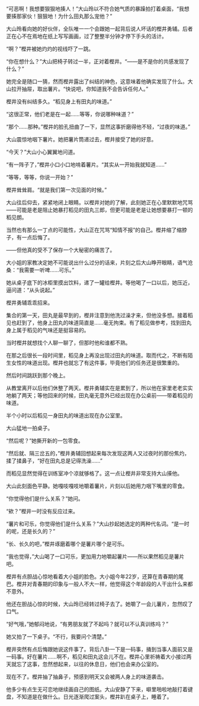 “可恶啊！我想要狠狠地揍人！”大山玲以不符合她气质的暴躁拍打着桌面，“我想要揍那家伙！狠狠地！为什么田丸那么宠他？”

大山玲看向她的好伙伴，全队唯一一个会跟她一起背后说人坏话的樫井勇辅。后者正在心不在焉地在纸上写写画画，过了整整半分钟才停下手头的活计。

“啊？”樫井被她灼灼的视线吓了一跳。

“你在想什么？”大山把椅子转过一半，正对着樫井。“——是不是你的共感发现了什么？”

她完全是随口一猜，然而樫井露出了纠结的神色，这意味着他确实发现了什么。大山拉开抽屉，取出薯片。“快说吧，你知道我不会告诉任何人。”

樫井没有纠结多久。“稻见身上有田丸的味道。”

“这很正常，他们老是在一起……等等，你说哪种味道？”

“那个……那种。”樫井的脸孔扭曲了一下，显然这事折磨得他不轻，“过夜的味道。”

大山震惊地咽下薯片。她把薯片筒递过去，樫井接受了她的好意。

“今天？”大山小心翼翼地问道。

“有一阵子了，”樫井小口小口地啃着薯片。“其实从一开始我就知道……”

“等等，等等，你说一开始？”

樫井耸耸肩。“就是我们第一次见面的时候。”

大山往后仰去，紧紧地闭上眼睛。以樫井对她的了解，此刻她正在心里默默地咒骂——可能是老是阻止她暴打稻见的田丸三郎，但更可能是老是让她想要暴打一顿的稻见朗。

当然也有那么一丁点的可能性，大山正在咒骂“知情不报”的自己。樫井缩了缩脖子，有一点后悔了。

——但他真的受不了保存一个大秘密的痛苦了。

大小姐的家教决定她不可能说出什么过分的话来，片刻之后大山睁开眼睛，语气沧桑：“我需要一听啤……可乐。”

她从桌子底下的冰柜里摸出饮料，递了一罐给樫井。等他喝了一口以后，她压近，逼问道：“从头说起。”

樫井勇辅乖乖招来。

集合的第一天，田丸是最早到的，樫井注意到他洗过澡才来，但他没多想。接着稻见也赶到了，他身上田丸的味道简直是……毫无拘束。有了稻见做参考，找到田丸身上属于稻见的气味还是挺容易的。

当时樫井就想找个人聊一聊了，但那时他和谁都不熟。

在那之后很长一段时间里，稻见身上再没出现过田丸的味道。取而代之，不断有陌生女性的味道出现。樫井也就忘了有这件事，毕竟他们的任务还是很繁重的。

然后时间跳跃到那个晚上。

从教堂离开以后他们休整了两天。樫井勇辅实在是累到了，所以他在家里老老实实地躺了两天；等他回来的时候，田丸毫无意外已经出现在办公桌前——带着稻见的味道。

半个小时以后稻见一身田丸的味道出现在办公室里。

大山猛地一拍桌子。

“然后呢？”她撕开新的一包零食。

“然后就、隔三岔五的，”樫井勇辅回想起来每次发现这两人又过夜时的那份焦灼，揉了揉鼻子，“好在田丸总是记得洗澡……”

而稻见显然觉得在训练室冲个凉就够格了。这一点让樫井非常支持大山揍他。

大山此刻面色平静。她嘎吱嘎吱地嚼着薯片，片刻以后她用力咽下嘴里的零食。

“你觉得他们是什么关系？”她问。

“欸？”樫井一时没有反应过来。

“薯片和可乐，你觉得他们是什么关系？”大山抄起她选定的两种代名词。“是一时的呢，还是长久的？”

“长、长久的吧，”樫井琢磨着哪个是薯片哪个是可乐。

“我也觉得，”大山喝了一口可乐，更加用力地嚼起薯片——所以果然稻见是薯片吧。

樫井有点胆战心惊地看着大小姐的脸色。大小姐今年22岁，还算在青春期的尾巴。樫井对青春期的印象与一般人不大一样，他觉得这个年龄段的人干出什么来都不意外。

他还在胆战心惊的时候，大山玲已经转过椅子去了。她嚼了一会儿薯片，忽然叹了口气。

“好气哦，”她郁闷地说，“有男朋友就了不起吗？就可以不认真训练吗？”

她又拍了一下桌子。“不行，我要问个清楚。”

樫井突然有点后悔跟她说这件事了。背后八卦一下是一码事，捅到当事人面前又是一码事。好在薯片……啊不，稻见和田丸这会儿不在。樫井心里祈祷着大小接过两天就忘了这事，忽然想起来，以往的休息日，他们也会来办公室的。

现在不了。樫井抽了抽鼻子，预感到明天又会被两人身上的味道袭击。

他多少有点生无可恋地继续画自己的图纸。大山安静了下来，噼里啪啦地敲打着键盘，不知道是在做什么。日光逐渐爬过案头，樫井趴在桌子上，睡着了。